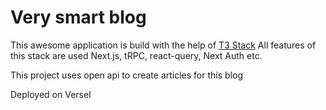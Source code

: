 # Very smart blog

This awesome application is build with the help of [T3 Stack](https://create.t3.gg/)
All features of this stack are used Next.js, tRPC, react-query, Next Auth etc.

This project uses open api to create articles for this blog

Deployed on Versel
